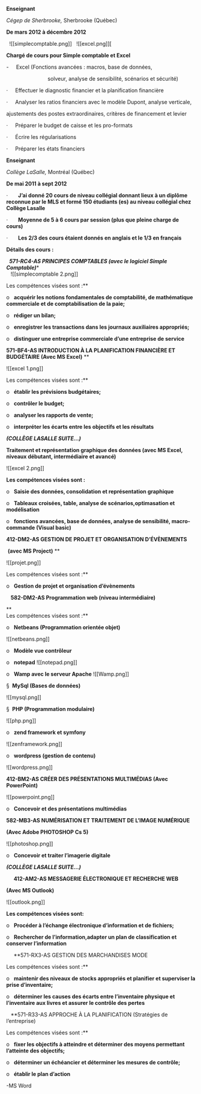 **Enseignant**

_Cégep de Sherbrooke,_ Sherbrooke (Québec)

**De mars 2012 à décembre 2012**


  ![[simplecomptable.png]]
  ![[excel.png]][

**Chargé de cours pour Simple comptable et Excel**             

-     Excel (Fonctions avancées : macros, base de données,

                            solveur, analyse de sensibilité, scénarios et sécurité)

·     Effectuer le diagnostic financier et la planification financière

·     Analyser les ratios financiers avec le modèle Dupont, analyse verticale,

ajustements des postes extraordinaires, critères de financement et levier

·     Préparer le budget de caisse et les pro-formats

·     Écrire les régularisations

·     Préparer les états financiers


**Enseignant**

_Collège LaSalle,_ Montréal (Québec)

**De mai 2011 à sept 2012**



·       **J’ai donné 20 cours de niveau collégial donnant lieux à un diplôme reconnue par le MLS et formé 150 étudiants (es) au niveau collégial chez Collège Lasalle**

·       **Moyenne de 5 à 6 cours par session (plus que pleine charge de cours)**


·       **Les 2/3 des cours étaient donnés en anglais et le 1/3 en français**

**Détails des cours :**

  ***571-RC4-AS PRINCIPES COMPTABLES (avec le logiciel Simple Comptable)****  
  
 ![[simplecomptable 2.png]]
  
Les compétences visées sont :**

o   **acquérir les notions fondamentales de comptabilité, de mathématique commerciale et de comptabilisation de la paie;**

o   **rédiger un bilan;**

o   **enregistrer les transactions dans les journaux auxiliaires appropriés;**

o   **distinguer une entreprise commerciale d’une entreprise de service**


**571-BF4-AS INTRODUCTION À LA PLANIFICATION FINANCIÈRE ET BUDGÉTAIRE (Avec MS Excel)** **  

![[excel 1.png]]
  
Les compétences visées sont :**

o   **établir les prévisions budgétaires;**

o   **contrôler le budget;**

o   **analyser les rapports de vente;**

o   **interpréter les écarts entre les objectifs et les résultats**

**_(COLLÈGE LASALLE SUITE...)_**

**Traitement et représentation graphique des données (avec MS Excel, niveaux débutant, intermédiaire et avancé)**

![[excel 2.png]]

**Les compétences visées sont :**

o   **Saisie des données, consolidation et représentation graphique**

o   **Tableaux croisées, table, analyse de scénarios,optimasation et modélisation**

o   **fonctions avancées, base de données, analyse de sensibilité, macro-commande (Visual basic)**


**412-DM2-AS GESTION DE PROJET ET ORGANISATION D’ÉVÈNEMENTS**

 **(avec MS Project)** **  

![[projet.png]]
  
Les compétences visées sont :**

o   **Gestion de projet et organisation d’évènements**

   **582-DM2-AS Programmation web (niveau intermédiaire)**

**  
Les compétences visées sont :**

o   **Netbeans (Programmation orientée objet)** 

![[netbeans.png]]

o   **Modèle vue contrôleur**

o   **notepad**
![[notepad.png]]


o   **Wamp avec le serveur Apache** 
![[Wamp.png]]

§  **MySql (Bases de données)** 

![[mysql.png]]

§  **PHP (Programmation modulaire)** 


![[php.png]]

o   **zend framework et symfony** 

![[zenframework.png]]

o   **wordpress (gestion de contenu)** 


![[wordpress.png]]

**412-BM2-AS CRÉER DES PRÉSENTATIONS MULTIMÉDIAS (Avec PowerPoint)** 

![[powerpoint.png]]

o   **Concevoir et des présentations multimédias**

**582-MB3-AS NUMÉRISATION ET TRAITEMENT DE L’IMAGE NUMÉRIQUE**

**(Avec Adobe PHOTOSHOP Cs 5)** 

![[photoshop.png]]

o   **Concevoir et traiter l’imagerie digitale**

**_(COLLÈGE LASALLE SUITE...)_**

     **412-AM2-AS MESSAGERIE ÉLECTRONIQUE ET RECHERCHE WEB**

**(Avec MS Outlook)** 

![[outlook.png]]

**Les compétences visées sont:**

o   **Procéder à l’échange électronique d’information et de fichiers;**

o   **Rechercher de l’information,adapter un plan de classification et conserver l’information**

     **571-RX3-AS GESTION DES MARCHANDISES MODE   
  
Les compétences visées sont :**

o   **maintenir des niveaux de stocks appropriés et planifier et superviser la prise d’inventaire;**

o   **déterminer les causes des écarts entre l’inventaire physique et l’inventaire aux livres et assurer le contrôle des pertes**

   **571-R33-AS APPROCHE À LA PLANIFICATION (Stratégies de l’entreprise)  
  
Les compétences visées sont :**

o   **fixer les objectifs à atteindre et déterminer des moyens permettant l’atteinte des objectifs;**

o   **déterminer un échéancier et déterminer les mesures de contrôle;**

o   **établir le plan d’action**

-MS Word